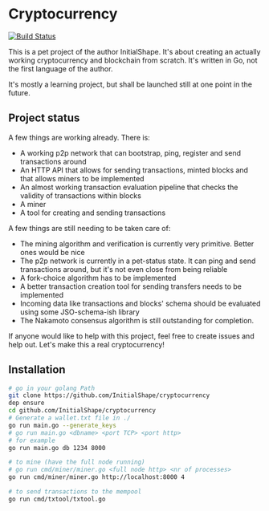 # Cryptocurrency

[![Build Status](https://travis-ci.org/InitialShape/cryptocurrency.svg?branch=master)](https://travis-ci.org/InitialShape/cryptocurrency)

This is a pet project of the author InitialShape. It's about creating an
actually working cryptocurrency and blockchain from scratch.
It's written in Go, not the first language of the author.

It's mostly a learning project, but shall be launched still at one point in the
future.

## Project status

A few things are working already. There is:

- A working p2p network that can bootstrap, ping, register and send
transactions around
- An HTTP API that allows for sending transactions, minted blocks and
that allows miners to be implemented
- An almost working transaction evaluation pipeline that checks the validity of
transactions within blocks
- A miner
- A tool for creating and sending transactions

A few things are still needing to be taken care of:

- The mining algorithm and verification is currently very primitive. Better ones
would be nice
- The p2p network is currently in a pet-status state. It can ping and send
transactions around, but it's not even close from being reliable
- A fork-choice algorithm has to be implemented
- A better transaction creation tool for sending transfers needs to be
implemented
- Incoming data like transactions and blocks' schema should be evaluated using
some JSO-schema-ish library
- The Nakamoto consensus algorithm is still outstanding for completion.

If anyone would like to help with this project, feel free to create issues and
help out. Let's make this a real cryptocurrency!

## Installation

```bash
# go in your golang Path
git clone https://github.com/InitialShape/cryptocurrency
dep ensure
cd github.com/InitialShape/cryptocurrency
# Generate a wallet.txt file in ./
go run main.go --generate_keys
# go run main.go <dbname> <port TCP> <port http>
# for example
go run main.go db 1234 8000

# to mine (have the full node running)
# go run cmd/miner/miner.go <full node http> <nr of processes>
go run cmd/miner/miner.go http://localhost:8000 4

# to send transactions to the mempool
go run cmd/txtool/txtool.go
```
